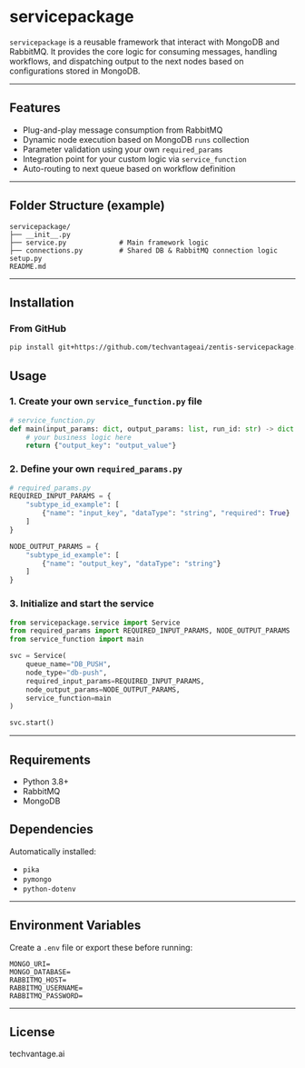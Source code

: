 # servicepackage

`servicepackage` is a reusable framework that interact with MongoDB and RabbitMQ. It provides the core logic for consuming messages, handling workflows, and dispatching output to the next nodes based on configurations stored in MongoDB.

---

## Features

- Plug-and-play message consumption from RabbitMQ
- Dynamic node execution based on MongoDB `runs` collection
- Parameter validation using your own `required_params`
- Integration point for your custom logic via `service_function`
- Auto-routing to next queue based on workflow definition

---

## Folder Structure (example)

```
servicepackage/
├── __init__.py
├── service.py             # Main framework logic
├── connections.py         # Shared DB & RabbitMQ connection logic
setup.py
README.md
```

---

## Installation

### From GitHub

```bash
pip install git+https://github.com/techvantageai/zentis-servicepackage.git@dev#egg=servicepackage
```

## Usage

### 1. Create your own `service_function.py` file

```python
# service_function.py
def main(input_params: dict, output_params: list, run_id: str) -> dict:
    # your business logic here
    return {"output_key": "output_value"}
```

### 2. Define your own `required_params.py`

```python
# required_params.py
REQUIRED_INPUT_PARAMS = {
    "subtype_id_example": [
        {"name": "input_key", "dataType": "string", "required": True}
    ]
}

NODE_OUTPUT_PARAMS = {
    "subtype_id_example": [
        {"name": "output_key", "dataType": "string"}
    ]
}
```

### 3. Initialize and start the service

```python
from servicepackage.service import Service
from required_params import REQUIRED_INPUT_PARAMS, NODE_OUTPUT_PARAMS
from service_function import main

svc = Service(
    queue_name="DB_PUSH",
    node_type="db-push",
    required_input_params=REQUIRED_INPUT_PARAMS,
    node_output_params=NODE_OUTPUT_PARAMS,
    service_function=main
)

svc.start()
```

---

## Requirements

- Python 3.8+
- RabbitMQ
- MongoDB

## Dependencies

Automatically installed:

- `pika`
- `pymongo`
- `python-dotenv`

---

## Environment Variables

Create a `.env` file or export these before running:

```
MONGO_URI=
MONGO_DATABASE=
RABBITMQ_HOST=
RABBITMQ_USERNAME=
RABBITMQ_PASSWORD=
```

---

## License

techvantage.ai

